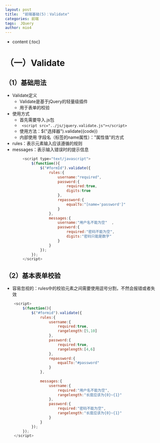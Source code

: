 ```yaml
---
layout: post
title:  "前端基础(5)：Validate"
categories: 前端
tags:  JQuery
author: mio4
---
```


* content
{:toc}






# （一）Validate

## （1）基础用法

 - Validate定义
	- Validate是基于jQuery的轻量级插件
	- 用于表单的校验
 - 使用方式
	 - 首先需要导入.js包
	 - ``` <script src="../js/jquery.validate.js"></script>``` 
	 - 使用方法：$("选择器").validate({code})
	 - 内部使用 字段名（标签的name属性）："属性值"的方式
  - rules：表示元素输入应该遵循的规则
  - messages：表示输入错误时的提示信息

```javascript
		<script type="text/javascript">
			$(function(){
				$("#formId").validate({
					rules:{
						username:"required",
						password:{
							required:true,
							digits:true
						},
						repassword:{
							equalTo:"[name='password']"
						}
					},
					messages:{
						username:"用户名不能为空"	,
						password:{
							required:"密码不能为空",
							digits:"密码只能是数字"
						}
					}
				});
			});
		</script>
```

## （2）基本表单校验

 - 容易忽视的：rules中的校验元素之间需要使用逗号分割，不然会报错或者失效

```javascript
	<script>
		$(function(){
			$("#formid").validate({
				rules:{
					username:{
						required:true,
						rangelength:[5,10]
					},
					password:{
						required:true,
						rangelength:[4,6]
					},
					repassword:{
						equalTo:"#password"
					}
				},
				
				messages:{
					username:{
						required:"用户名不能为空",
						rangelength:"长度应该为{0}~{1}"
					},
					password:{
						required:"密码不能为空",
						rangelength:"长度应该为{0}~{1}"
					}
				}
			});
		});
	</script>
```

